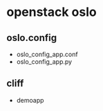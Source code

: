 # openstack oslo

## oslo.config
  * oslo_config_app.conf
  * oslo_config_app.py
  
## cliff
  * demoapp
